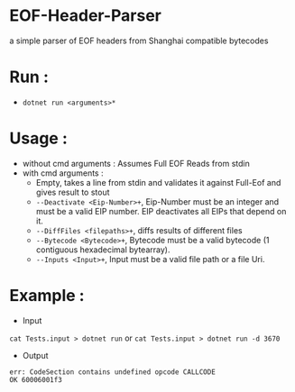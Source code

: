 # EOF-Header-Parser
a simple parser of EOF headers from Shanghai compatible bytecodes 

# Run : 
* ``dotnet run <arguments>*``

# Usage : 
* without cmd arguments : Assumes Full EOF Reads from stdin
* with cmd arguments : 
  * Empty, takes a line from stdin and validates it against Full-Eof and gives result to stout
  * ``--Deactivate <Eip-Number>+``, Eip-Number must be an integer and must be a valid EIP number. EIP deactivates all EIPs that depend on it.
  * ``--DiffFiles <filepaths>+``, diffs results of different files
  * ``--Bytecode <Bytecode>+``, Bytecode must be a valid bytecode (1 contiguous hexadecimal bytearray).
  * ``--Inputs <Input>+``, Input must be a valid file path or a file Uri.
# Example : 
* Input 

``cat Tests.input > dotnet run`` or ``cat Tests.input > dotnet run -d 3670``

* Output 
```
err: CodeSection contains undefined opcode CALLCODE
OK 60006001f3
```

